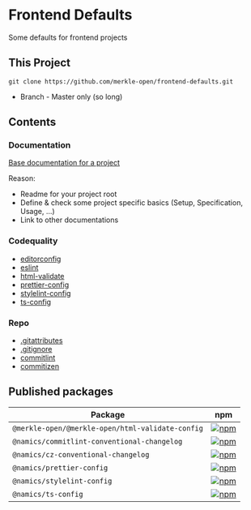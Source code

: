# Frontend Defaults

Some defaults for frontend projects

## This Project

```
git clone https://github.com/merkle-open/frontend-defaults.git
```

- Branch - Master only (so long)

## Contents

### Documentation

[Base documentation for a project](./doc/README.md)

Reason:

- Readme for your project root
- Define & check some project specific basics (Setup, Specification, Usage, ...)
- Link to other documentations

### Codequality

- [editorconfig](./editorconfig/README.md)
- [eslint](./codequality/eslint/README.md)
- [html-validate](./codequality/html-validate/README.md)
- [prettier-config](./codequality/prettier/README.md)
- [stylelint-config](./codequality/stylelint/README.md)
- [ts-config](./codequality/ts-config/README.md)

### Repo

- [.gitattributes](./repo/gitattributes/README.md)
- [.gitignore](./repo/gitignore/README.md)
- [commitlint](./repo/commitlint-conventional-changelog/README.md)
- [commitizen](./repo/cz-conventional-changelog/README.md)

## Published packages

| Package                                          | npm                                                                                                                                                           |
|--------------------------------------------------|---------------------------------------------------------------------------------------------------------------------------------------------------------------|
| `@merkle-open/@merkle-open/html-validate-config` | [![npm](https://img.shields.io/npm/v/@merkle-open/html-validate-config.svg)](https://www.npmjs.com/package/@merkle-open/html-validate-config)                 |
| `@namics/commitlint-conventional-changelog`      | [![npm](https://img.shields.io/npm/v/@namics/commitlint-conventional-changelog.svg)](https://www.npmjs.com/package/@namics/commitlint-conventional-changelog) |
| `@namics/cz-conventional-changelog`              | [![npm](https://img.shields.io/npm/v/@namics/cz-conventional-changelog.svg)](https://www.npmjs.com/package/@namics/cz-conventional-changelog)                 |
| `@namics/prettier-config`                        | [![npm](https://img.shields.io/npm/v/@namics/prettier-config.svg)](https://www.npmjs.com/package/@namics/prettier-config)                                     |
| `@namics/stylelint-config`                       | [![npm](https://img.shields.io/npm/v/@namics/stylelint-config.svg)](https://www.npmjs.com/package/@namics/stylelint-config)                                   |
| `@namics/ts-config`                              | [![npm](https://img.shields.io/npm/v/@namics/ts-config.svg)](https://www.npmjs.com/package/@namics/ts-config)                                                 |

